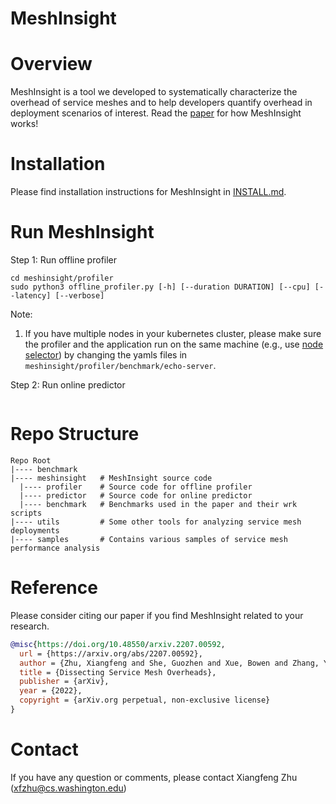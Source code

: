 # MeshInsight

# Overview
MeshInsight is a tool we developed to systematically characterize the overhead of service meshes and to help developers quantify overhead in deployment scenarios of interest. Read the [paper](https://arxiv.org/abs/2207.00592) for how MeshInsight works!


# Installation
Please find installation instructions for MeshInsight in [INSTALL.md](INSTALL.md).

# Run MeshInsight
Step 1: Run offline profiler
```
cd meshinsight/profiler
sudo python3 offline_profiler.py [-h] [--duration DURATION] [--cpu] [--latency] [--verbose] 
```
Note: 
1. If you have multiple nodes in your kubernetes cluster, please make sure the profiler and the application run on the same machine (e.g., use [node selector](https://kubernetes.io/docs/concepts/scheduling-eviction/assign-pod-node/)) by changing the yamls files in `meshinsight/profiler/benchmark/echo-server`.

Step 2: Run online predictor
```

```

# Repo Structure
```
Repo Root
|---- benchmark   
|---- meshinsight   # MeshInsight source code
  |---- profiler    # Source code for offline profiler
  |---- predictor   # Source code for online predictor
  |---- benchmark   # Benchmarks used in the paper and their wrk scripts
|---- utils         # Some other tools for analyzing service mesh deployments
|---- samples       # Contains various samples of service mesh performance analysis
```

# Reference
Please consider citing our paper if you find MeshInsight related to your research.
```bibtex
@misc{https://doi.org/10.48550/arxiv.2207.00592,
  url = {https://arxiv.org/abs/2207.00592}, 
  author = {Zhu, Xiangfeng and She, Guozhen and Xue, Bowen and Zhang, Yu and Zhang, Yongsu and Zou, Xuan Kelvin and Duan, Xiongchun and He, Peng and Krishnamurthy, Arvind and Lentz, Matthew and Zhuo, Danyang and Mahajan, Ratul},
  title = {Dissecting Service Mesh Overheads},
  publisher = {arXiv},
  year = {2022},
  copyright = {arXiv.org perpetual, non-exclusive license}
}
```

# Contact
If you have any question or comments, please contact Xiangfeng Zhu (xfzhu@cs.washington.edu)
